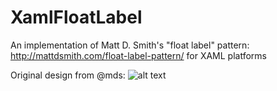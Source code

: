 XamlFloatLabel
==============

An implementation of Matt D. Smith's "float label" pattern: http://mattdsmith.com/float-label-pattern/ for XAML platforms

Original design from @mds:
![alt text](http://dribbble.s3.amazonaws.com/users/6410/screenshots/1254439/form-animation-_gif_.gif)
